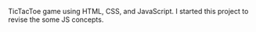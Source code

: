 TicTacToe game using HTML, CSS, and JavaScript. I started this project to revise the some JS concepts.
